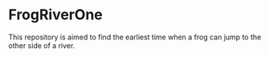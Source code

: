 # FrogRiverOne
This repository is aimed to find the earliest time when a frog can jump to the other side of a river.

